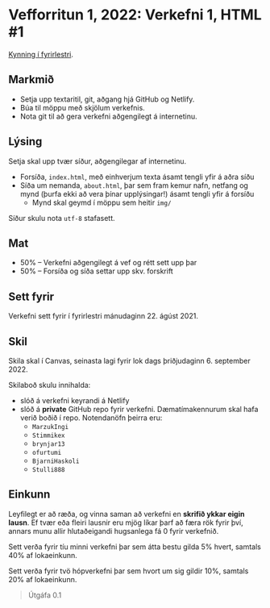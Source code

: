 # Vefforritun 1, 2022: Verkefni 1, HTML #1

[Kynning í fyrirlestri](https://youtu.be/).

## Markmið

* Setja upp textaritil, git, aðgang hjá GitHub og Netlify.
* Búa til möppu með skjölum verkefnis.
* Nota git til að gera verkefni aðgengilegt á internetinu.

## Lýsing

Setja skal upp tvær síður, aðgengilegar af internetinu.

* Forsíða, `index.html`, með einhverjum texta ásamt tengli yfir á aðra síðu
* Síða um nemanda, `about.html`, þar sem fram kemur nafn, netfang og mynd (þurfa ekki að vera þínar upplýsingar!) ásamt tengli yfir á forsíðu
  * Mynd skal geymd í möppu sem heitir `img/`

Síður skulu nota `utf-8` stafasett.

## Mat

* 50% – Verkefni aðgengilegt á vef og rétt sett upp þar
* 50% – Forsíða og síða settar upp skv. forskrift

## Sett fyrir

Verkefni sett fyrir í fyrirlestri mánudaginn 22. ágúst 2021.

## Skil

Skila skal í Canvas, seinasta lagi fyrir lok dags þriðjudaginn 6. september 2022.

Skilaboð skulu innihalda:

* slóð á verkefni keyrandi á Netlify
* slóð á **private** GitHub repo fyrir verkefni. Dæmatímakennurum skal hafa verið boðið í repo. Notendanöfn þeirra eru:
  * `MarzukIngi`
  * `Stimmikex`
  * `brynjar13`
  * `ofurtumi`
  * `BjarniHaskoli`
  * `Stulli888`

## Einkunn

Leyfilegt er að ræða, og vinna saman að verkefni en **skrifið ykkar eigin lausn**. Ef tvær eða fleiri lausnir eru mjög líkar þarf að færa rök fyrir því, annars munu allir hlutaðeigandi hugsanlega fá 0 fyrir verkefnið.

Sett verða fyrir tíu minni verkefni þar sem átta bestu gilda 5% hvert, samtals 40% af lokaeinkunn.

Sett verða fyrir tvö hópverkefni þar sem hvort um sig gildir 10%, samtals 20% af lokaeinkunn.

> Útgáfa 0.1
